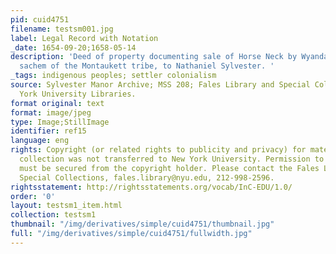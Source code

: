 ```yaml
---
pid: cuid4751
filename: testsm001.jpg
label: Legal Record with Notation
_date: 1654-09-20;1658-05-14
description: 'Deed of property documenting sale of Horse Neck by Wyandanch (Wyandance),
  sachem of the Montaukett tribe, to Nathaniel Sylvester. '
_tags: indigenous peoples; settler colonialism
source: Sylvester Manor Archive; MSS 208; Fales Library and Special Collections, New
  York University Libraries.
format original: text
format: image/jpeg
type: Image;StillImage
identifier: ref15
language: eng
rights: Copyright (or related rights to publicity and privacy) for materials in this
  collection was not transferred to New York University. Permission to use materials
  must be secured from the copyright holder. Please contact the Fales Library and
  Special Collections, fales.library@nyu.edu, 212-998-2596.
rightsstatement: http://rightsstatements.org/vocab/InC-EDU/1.0/
order: '0'
layout: testsm1_item.html
collection: testsm1
thumbnail: "/img/derivatives/simple/cuid4751/thumbnail.jpg"
full: "/img/derivatives/simple/cuid4751/fullwidth.jpg"
---
```

